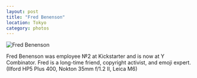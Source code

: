 ```yaml
---
layout: post
title: "Fred Benenson"
location: Tokyo
category: photos
---
```


![Fred Benenson](https://c1.staticflickr.com/9/8244/29334522065_df485582fa_b.jpg)

Fred Benenson was employee №2 at Kickstarter and is now at Y Combinator. Fred is
a long-time friend, copyright activist, and emoji expert. (Ilford HP5 Plus 400,
Nokton 35mm f/1.2 II, Leica M6)
